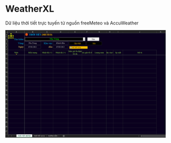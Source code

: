 # WeatherXL
Dữ liệu thời tiết trực tuyến từ nguồn freeMeteo và AccuWeather

![LocalizeXL](https://github.com/SanbiVN/WeatherXL/blob/main/images/meteo%20weather.gif)

